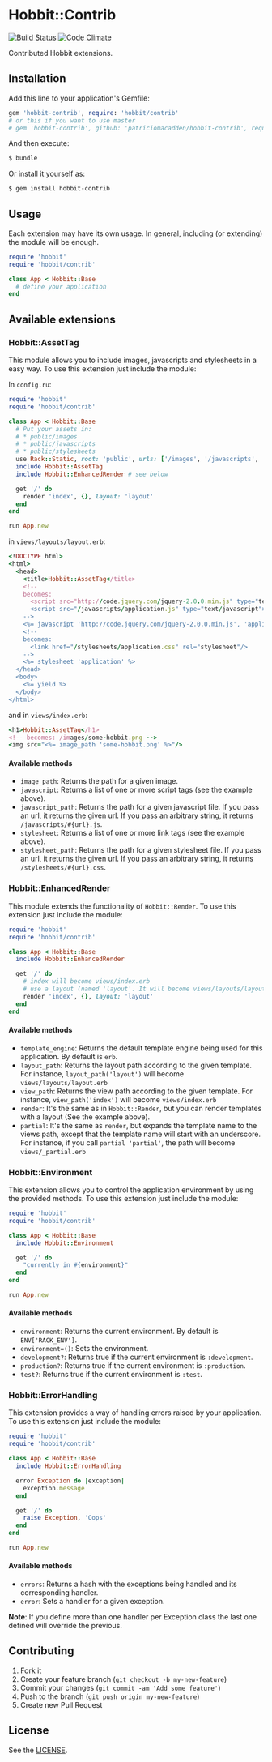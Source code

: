 # Hobbit::Contrib

[![Build Status](https://travis-ci.org/patriciomacadden/hobbit-contrib.png?branch=master)](https://travis-ci.org/patriciomacadden/hobbit-contrib)
[![Code Climate](https://codeclimate.com/github/patriciomacadden/hobbit-contrib.png)](https://codeclimate.com/github/patriciomacadden/hobbit-contrib)

Contributed Hobbit extensions.

## Installation

Add this line to your application's Gemfile:

```ruby
gem 'hobbit-contrib', require: 'hobbit/contrib'
# or this if you want to use master
# gem 'hobbit-contrib', github: 'patriciomacadden/hobbit-contrib', require: 'hobbit/contrib'
```

And then execute:

```bash
$ bundle
```

Or install it yourself as:

```bash
$ gem install hobbit-contrib
```

## Usage

Each extension may have its own usage. In general, including (or extending) the
module will be enough.

```ruby
require 'hobbit'
require 'hobbit/contrib'

class App < Hobbit::Base
  # define your application
end
```

## Available extensions

### Hobbit::AssetTag

This module allows you to include images, javascripts and stylesheets in a easy
way. To use this extension just include the module:

In `config.ru`:

```ruby
require 'hobbit'
require 'hobbit/contrib'

class App < Hobbit::Base
  # Put your assets in:
  # * public/images
  # * public/javascripts
  # * public/stylesheets
  use Rack::Static, root: 'public', urls: ['/images', '/javascripts', '/stylesheets']
  include Hobbit::AssetTag
  include Hobbit::EnhancedRender # see below

  get '/' do
    render 'index', {}, layout: 'layout'
  end
end

run App.new
```

in `views/layouts/layout.erb`:

```ruby
<!DOCTYPE html>
<html>
  <head>
    <title>Hobbit::AssetTag</title>
    <!--
    becomes:
      <script src="http://code.jquery.com/jquery-2.0.0.min.js" type="text/javascript"></script>
      <script src="/javascripts/application.js" type="text/javascript"></script>
    -->
    <%= javascript 'http://code.jquery.com/jquery-2.0.0.min.js', 'application' %>
    <!--
    becomes:
      <link href="/stylesheets/application.css" rel="stylesheet"/>
    -->
    <%= stylesheet 'application' %>
  </head>
  <body>
    <%= yield %>
  </body>
</html>
```

and in `views/index.erb`:

```ruby
<h1>Hobbit::AssetTag</h1>
<!-- becomes: /images/some-hobbit.png -->
<img src="<%= image_path 'some-hobbit.png' %>"/>
```

#### Available methods

* `image_path`: Returns the path for a given image.
* `javascript`: Returns a list of one or more script tags (see the example
above).
* `javascript_path`: Returns the path for a given javascript file. If you pass
an url, it returns the given url. If you pass an arbitrary string, it returns
`/javascripts/#{url}.js`.
* `stylesheet`: Returns a list of one or more link tags (see the example
above).
* `stylesheet_path`: Returns the path for a given stylesheet file. If you pass
an url, it returns the given url. If you pass an arbitrary string, it returns
`/stylesheets/#{url}.css`.

### Hobbit::EnhancedRender

This module extends the functionality of `Hobbit::Render`. To use this extension
just include the module:

```ruby
require 'hobbit'
require 'hobbit/contrib'

class App < Hobbit::Base
  include Hobbit::EnhancedRender

  get '/' do
    # index will become views/index.erb
    # use a layout (named 'layout'. It will become views/layouts/layout.erb)
    render 'index', {}, layout: 'layout'
  end
end
```

#### Available methods

* `template_engine`: Returns the default template engine being used for this
application. By default is `erb`.
* `layout_path`: Returns the layout path according to the given template. For
instance, `layout_path('layout')` will become `views/layouts/layout.erb`
* `view_path`: Returns the view path according to the given template. For
instance, `view_path('index')` will become `views/index.erb`
* `render`: It's the same as in `Hobbit::Render`, but you can render templates
with a layout (See the example above).
* `partial`: It's the same as `render`, but expands the template name to the
views path, except that the template name will start with an underscore. For
instance, if you call `partial 'partial'`, the path will become
`views/_partial.erb`

### Hobbit::Environment

This extension allows you to control the application environment by using the
provided methods. To use this extension just include the module:

```ruby
require 'hobbit'
require 'hobbit/contrib'

class App < Hobbit::Base
  include Hobbit::Environment

  get '/' do
    "currently in #{environment}"
  end
end

run App.new
```

#### Available methods

* `environment`: Returns the current environment. By default is
`ENV['RACK_ENV']`.
* `environment=()`: Sets the environment.
* `development?`: Returns true if the current environment is `:development`.
* `production?`: Returns true if the current environment is `:production`.
* `test?`: Returns true if the current environment is `:test`.

### Hobbit::ErrorHandling

This extension provides a way of handling errors raised by your application. To
use this extension just include the module:

```ruby
require 'hobbit'
require 'hobbit/contrib'

class App < Hobbit::Base
  include Hobbit::ErrorHandling

  error Exception do |exception|
    exception.message
  end

  get '/' do
    raise Exception, 'Oops'
  end
end

run App.new
```

#### Available methods

* `errors`: Returns a hash with the exceptions being handled and its
corresponding handler.
* `error`: Sets a handler for a given exception.

**Note**: If you define more than one handler per Exception class the last
one defined will override the previous.

## Contributing

1. Fork it
2. Create your feature branch (`git checkout -b my-new-feature`)
3. Commit your changes (`git commit -am 'Add some feature'`)
4. Push to the branch (`git push origin my-new-feature`)
5. Create new Pull Request

## License

See the [LICENSE](https://github.com/patriciomacadden/hobbit-contrib/blob/master/LICENSE).
